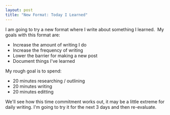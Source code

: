 ```yaml
---
layout: post
title: "New Format: Today I Learned"
---
```


I am going to try a new format where I write about something I learned.  My goals with this format are:

* Increase the amount of writing I do
* Increase the frequency of writing
* Lower the barrier for making a new post
* Document things I've learned

My rough goal is to spend:

* 20 minutes researching / outlining
* 20 minutes writing
* 20 minutes editting

We'll see how this time commitment works out, it may be a little extreme for daily writing. I'm going to try it for the next 3 days and then re-evaluate.

